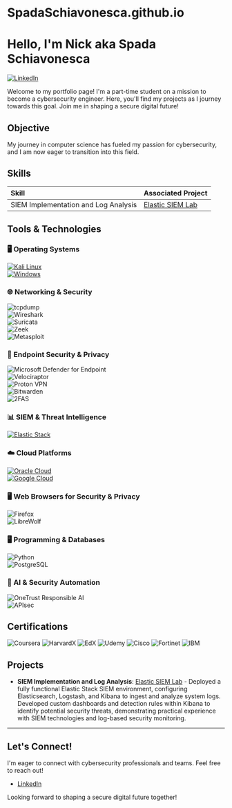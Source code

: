 # SpadaSchiavonesca.github.io

# Hello, I'm Nick aka Spada Schiavonesca

[![LinkedIn](https://img.shields.io/badge/-LinkedIn-0A66C2?style=for-the-badge&logo=linkedin&logoColor=white)](https://www.linkedin.com/in/nenaduzelac/)

Welcome to my portfolio page! I'm a part-time student on a mission to become a cybersecurity engineer. Here, you'll find my projects as I journey towards this goal. Join me in shaping a secure digital future!

## Objective

My journey in computer science has fueled my passion for cybersecurity, and I am now eager to transition into this field.

## Skills

| Skill                                   | Associated Project                                                                                                                                                             |
| :-------------------------------------- | :----------------------------------------------------------------------------------------------------------------------------------------------------------------------------- |
| SIEM Implementation and Log Analysis    | [Elastic SIEM Lab](https://github.com/SpadaSchiavonesca/Elastic-SIEM-Lab/blob/1a3d3bee103081f47118506571e6b286b8e1bb92/README.md)                                            |

## Tools & Technologies

### 🖥️ Operating Systems  
[![Kali Linux](https://img.shields.io/badge/Kali_Linux-557C94?style=for-the-badge&logo=kali-linux&logoColor=white)](https://www.kali.org/)  
[![Windows](https://img.shields.io/badge/Windows-0078D6?style=for-the-badge&logo=windows11&logoColor=white)](https://www.microsoft.com/en-us/windows/)

### 🌐 Networking & Security  
![tcpdump](https://img.shields.io/badge/tcpdump-C70039?style=for-the-badge&logo=gnu-bash&logoColor=white)  
![Wireshark](https://img.shields.io/badge/Wireshark-1679A7?style=for-the-badge&logo=wireshark&logoColor=white)  
![Suricata](https://img.shields.io/badge/Suricata-EF3B2D?style=for-the-badge&logo=suricata&logoColor=white)  
![Zeek](https://img.shields.io/badge/Zeek-777BB4?style=for-the-badge&logo=zeek&logoColor=white)  
![Metasploit](https://img.shields.io/badge/Metasploit-2596CD?style=for-the-badge&logo=metasploit&logoColor=white)

### 🔐 Endpoint Security & Privacy  
![Microsoft Defender for Endpoint](https://img.shields.io/badge/Microsoft_Defender_for_Endpoint-5E5E5E?style=for-the-badge&logo=microsoftdefender&logoColor=white)  
![Velociraptor](https://img.shields.io/badge/Velociraptor-4B275F?style=for-the-badge&logo=velociraptor&logoColor=white)  
![Proton VPN](https://img.shields.io/badge/Proton_VPN-2F4F4F?style=for-the-badge&logo=protonvpn&logoColor=white)  
![Bitwarden](https://img.shields.io/badge/Bitwarden-175DDC?style=for-the-badge&logo=bitwarden&logoColor=white)  
![2FAS](https://img.shields.io/badge/2FAS-EC1C24?style=for-the-badge&logo=2fas&logoColor=white)

### 📊 SIEM & Threat Intelligence  
[![Elastic Stack](https://img.shields.io/badge/Elastic_Stack-005571?style=for-the-badge&logo=elastic&logoColor=white)](https://www.elastic.co/elastic-stack)

### ☁️ Cloud Platforms  
[![Oracle Cloud](https://img.shields.io/badge/Oracle-F80000?style=for-the-badge&logo=oracle&logoColor=white)](https://www.oracle.com/cloud/)  
[![Google Cloud](https://img.shields.io/badge/Google_Cloud-4285F4?style=for-the-badge&logo=googlecloud&logoColor=white)](https://cloud.google.com/)

### 🖥️ Web Browsers for Security & Privacy  
![Firefox](https://img.shields.io/badge/Firefox-FF7139?style=for-the-badge&logo=firefox&logoColor=white)  
![LibreWolf](https://img.shields.io/badge/LibreWolf-00ACFF?style=for-the-badge&logo=librewolf&logoColor=white)

### 🖥️ Programming & Databases  
![Python](https://img.shields.io/badge/Python-4584b6?style=for-the-badge&logo=python&logoColor=ffde57)  
![PostgreSQL](https://img.shields.io/badge/PostgreSQL-4169e1?style=for-the-badge&logo=postgresql&logoColor=white)

### 🤖 AI & Security Automation  
![OneTrust Responsible AI](https://img.shields.io/badge/OneTrust_Responsible_AI-00A9CE?style=for-the-badge&logo=onetrust&logoColor=white)  
![APIsec](https://img.shields.io/badge/APIsec-API_Security_for_PCI_Compliance-0077B5?style=for-the-badge&logo=apigee&logoColor=white)

## Certifications

<div>
    <img src="https://img.shields.io/badge/-Coursera-0056D2?style=for-the-badge&logo=Coursera&logoColor=white" alt="Coursera"/>
    <img src="https://img.shields.io/badge/HarvardX-A51C30?style=for-the-badge&logo=Harvard&logoColor=white" alt="HarvardX"/>
    <img src="https://img.shields.io/badge/EdX-193A3E?style=for-the-badge&logo=edx&logoColor=white" alt="EdX"/>
    <img src="https://img.shields.io/badge/Udemy-A435F0?style=for-the-badge&logo=Udemy&logoColor=white" alt="Udemy"/>
    <img src="https://img.shields.io/badge/Cisco-1BA0D7?style=for-the-badge&logo=cisco&logoColor=white" alt="Cisco"/>
    <img src="https://img.shields.io/badge/Fortinet-EE3124?style=for-the-badge&logo=fortinet&logoColor=white" alt="Fortinet"/>
    <img src="https://img.shields.io/badge/IBM-0069B8?style=for-the-badge&logo=ibm&logoColor=white" alt="IBM"/>
</div>

## Projects

-   **SIEM Implementation and Log Analysis**: [Elastic SIEM Lab](https://github.com/SpadaSchiavonesca/Elastic-SIEM-Lab) - Deployed a fully functional Elastic Stack SIEM environment, configuring Elasticsearch, Logstash, and Kibana to ingest and analyze system logs. Developed custom dashboards and detection rules within Kibana to identify potential security threats, demonstrating practical experience with SIEM technologies and log-based security monitoring.

---

## Let's Connect!

I'm eager to connect with cybersecurity professionals and teams. Feel free to reach out!

* [LinkedIn](https://www.linkedin.com/in/nenaduzelac/)

Looking forward to shaping a secure digital future together!

